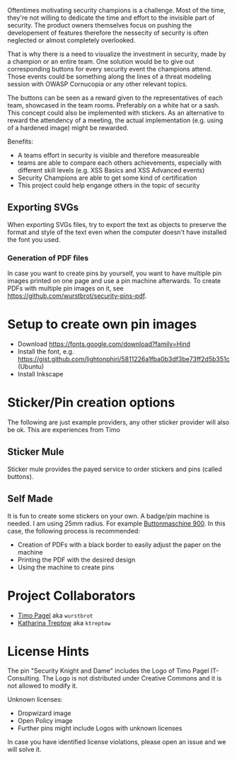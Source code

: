 Oftentimes motivating security champions is a challenge. Most of the time, they're not willing 
to dedicate the time and effort to the invisible part of security. The product owners themselves focus on pushing
the developement of features therefore the nessecity of security is often neglected or almost completely overlooked.

That is why there is a need to visualize the investment in security, made by a champion or an entire team. 
One solution would be to give out corresponding buttons for every security event the champions attend.
Those events could be something along the lines of a threat modeling session with OWASP Cornucopia or any other 
relevant topics.

The buttons can be seen as a reward given to the representatives of each team, showcased in the team rooms.
Preferably on a white hat or a sash. This concept could also be implemented with stickers. 
As an alternative to reward the attendency of a meeting, the actual implementation (e.g. using of a hardened image) might be rewarded.

Benefits:
- A teams effort in security is visible and therefore measureable
- teams are able to compare each others achievements, especially with different skill levels (e.g. XSS Basics and XSS Advanced events)
- Security Champions are able to get some kind of certification
- This project could help engange others in the topic of security

## Exporting SVGs
When exporting SVGs files, try to export the text as objects to preserve the format and style of the text even when the computer doesn't have installed the font you used.

### Generation of PDF files
In case you want to create pins by yourself, you want to have multiple pin images printed on one page and use a pin machine afterwards.
To create PDFs with multiple pin images on it, see https://github.com/wurstbrot/security-pins-pdf.

# Setup to create own pin images
* Download https://fonts.google.com/download?family=Hind
* Install the font, e.g. https://gist.github.com/lightonphiri/5811226a1fba0b3df3be73ff2d5b351c (Ubuntu)
* Install Inkscape

# Sticker/Pin creation options
The following are just example providers, any other sticker provider will also be ok. This are experiences from Timo
## Sticker Mule
Sticker mule provides the payed service to order stickers and pins (called buttons).

## Self Made
It is fun to create some stickers on your own. A badge/pin machine is needed. I am using 25mm radius. For example [Buttonmaschine 900](https://www.badgematic.de/de/buttonmaschinen/buttonmaschine-900-flexi/buttonmaschine-900-flexi-25-mm/buttonmaschine-900-flexi-25-mm-multiplus-100). 
In this case, the following process is recommended:
* Creation of PDFs with a black border to easily adjust the paper on the machine
* Printing the PDF with the desired design
* Using the machine to create pins

# Project Collaborators
- [Timo Pagel](https://github.com/wurstbrot) aka `wurstbrot`
- [Katharina Treptow](https://github.com/ktreptow) aka `ktreptow`

# License Hints
The pin "Security Knight and Dame" includes the Logo of Timo Pagel IT-Consulting. The Logo is not distributed under Creative Commons and it is not allowed to modify it.

Unknown licenses:
* Dropwizard image
* Open Policy image
* Further pins might include Logos with unknown licenses

In case you have identified license violations, please open an issue and we will solve it.
